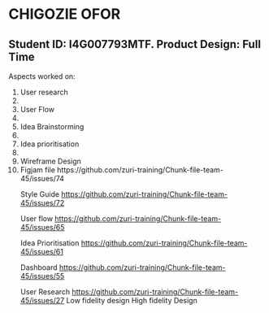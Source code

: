 <H1> CHIGOZIE OFOR </H1>
<H2> Student ID: I4G007793MTF. Product Design: Full Time </H2>
Aspects worked on:
<ol> 
  <li>User research <li>
  <li>User Flow <li>
  <li>Idea Brainstorming <li>
  <li> Idea prioritisation <li>
  <li>Wireframe Design</li>
  
  
  <li> Figjam file https://github.com/zuri-training/Chunk-file-team-45/issues/74 </li>

Style Guide https://github.com/zuri-training/Chunk-file-team-45/issues/72 

User flow https://github.com/zuri-training/Chunk-file-team-45/issues/65 

Idea Prioritisation https://github.com/zuri-training/Chunk-file-team-45/issues/61 

Dashboard https://github.com/zuri-training/Chunk-file-team-45/issues/55 

User Research https://github.com/zuri-training/Chunk-file-team-45/issues/27 
  Low fidelity design
  High fidelity Design
</ol>

